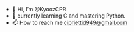 - 👋 Hi, I’m @KyoozCPR 
- 🌱 currently learning C and mastering Python. 
- 📫 How to reach me cipriettid949@gmail.com


